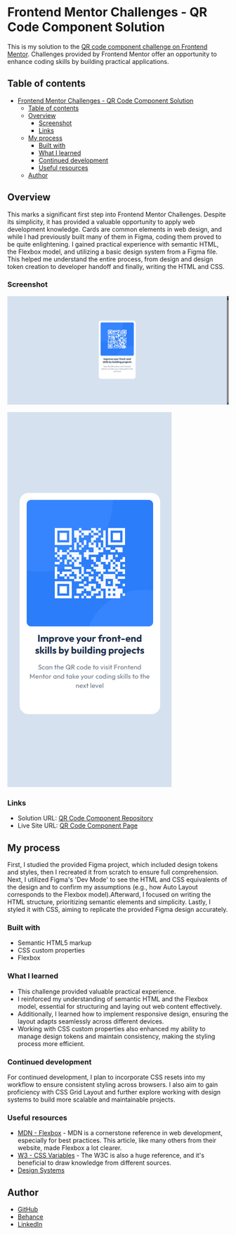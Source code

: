 # Frontend Mentor Challenges - QR Code Component Solution

This is my solution to the [QR code component challenge on Frontend Mentor](https://www.frontendmentor.io/challenges/qr-code-component-iux_sIO_H). Challenges provided by Frontend Mentor offer an opportunity to enhance coding skills by building practical applications. 

## Table of contents

- [Frontend Mentor Challenges - QR Code Component Solution](#frontend-mentor-challenges---qr-code-component-solution)
  - [Table of contents](#table-of-contents)
  - [Overview](#overview)
    - [Screenshot](#screenshot)
    - [Links](#links)
  - [My process](#my-process)
    - [Built with](#built-with)
    - [What I learned](#what-i-learned)
    - [Continued development](#continued-development)
    - [Useful resources](#useful-resources)
  - [Author](#author)

## Overview

This marks a significant first step into Frontend Mentor Challenges. Despite its simplicity, it has provided a valuable opportunity to apply web development knowledge. Cards are common elements in web design, and while I had previously built many of them in Figma, coding them proved to be quite enlightening.
I gained practical experience with semantic HTML, the Flexbox model, and utilizing a basic design system from a Figma file. This helped me understand the entire process, from design and design token creation to developer handoff and finally, writing the HTML and CSS.

### Screenshot

![Desktop solution screenshot](./screenshots/desktop-solution.jpg)

![Mobile solution screenshot](./screenshots/mobile-solution.jpg)

### Links

- Solution URL: [QR Code Component Repository](https://github.com/victorudesa/frontend-mentor-challenges/tree/main/01-qr-code-component)
- Live Site URL: [QR Code Component Page](https://victorudesa.github.io/frontend-mentor-challenges/01-qr-code-component/)

## My process

First, I studied the provided Figma project, which included design tokens and styles, then I recreated it from scratch to ensure full comprehension.
Next, I utilized Figma's 'Dev Mode' to see the HTML and CSS equivalents of the design and to confirm my assumptions (e.g., how Auto Layout corresponds to the Flexbox model).Afterward, I focused on writing the HTML structure, prioritizing semantic elements and simplicity.
Lastly, I styled it with CSS, aiming to replicate the provided Figma design accurately.

### Built with

- Semantic HTML5 markup
- CSS custom properties
- Flexbox

### What I learned

* This challenge provided valuable practical experience.
* I reinforced my understanding of semantic HTML and the Flexbox model, essential for structuring and laying out web content effectively.
* Additionally, I learned how to implement responsive design, ensuring the layout adapts seamlessly across different devices.
* Working with CSS custom properties also enhanced my ability to manage design tokens and maintain consistency, making the styling process more efficient.

### Continued development

For continued development, I plan to incorporate CSS resets into my workflow to ensure consistent styling across browsers. I also aim to gain proficiency with CSS Grid Layout and further explore working with design systems to build more scalable and maintainable projects.

### Useful resources

- [MDN - Flexbox](https://developer.mozilla.org/en-US/docs/Learn_web_development/Core/CSS_layout/Flexbox) - MDN is a cornerstone reference in web development, especially for best practices. This article, like many others from their website, made Flexbox a lot clearer.
- [W3 - CSS Variables](https://www.w3schools.com/css/css3_variables.asp) - The W3C is also a huge reference, and it's beneficial to draw knowledge from different sources.
- [Design Systems](https://www.designsystems.com/)

## Author

- [GitHub](https://github.com/victorudesa)
- [Behance](https://www.behance.net/victorurdesa)
- [LinkedIn](https://www.linkedin.com/in/victorudesa/)